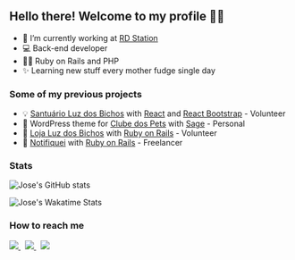 ## Hello there! Welcome to my profile 👋😁
- 🚀 I’m currently working at [RD Station](http://rdstation.com/)
- 💻 Back-end developer
- 👨‍💻 Ruby on Rails and PHP
- ✨ Learning new stuff every mother fudge single day

### Some of my previous projects

- 💡 [Santuário Luz dos Bichos](https://luzdosbichos.com.br/) with [React](https://react.dev) and [React Bootstrap](https://react-bootstrap.github.io/) - Volunteer
- 🐶 WordPress theme for [Clube dos Pets](https://clubedospets.com.br/) with [Sage](https://roots.io/sage/) - Personal
- 🏪 [Loja Luz dos Bichos](https://loja.luzdosbichos.com.br/) with [Ruby on Rails](https://rubyonrails.org/) - Volunteer
- 📣 [Notifiquei](https://app.notifiquei.com/) with [Ruby on Rails](https://rubyonrails.org/) - Freelancer

### Stats

![Jose's GitHub stats](https://github-readme-stats.vercel.app/api?username=joseantonnio&show_icons=true&theme=dracula&include_all_commits=true&count_private=true&layout=compact)

![Jose's Wakatime Stats](https://github-readme-stats.vercel.app/api/wakatime?username=joseantonnio&theme=dracula&layout=compact&langs_count=8&custom_title=Most%20Used%20Languages)

### How to reach me

<p align="left">
    <a href="https://www.twitter.com/junnykx" alt="Twitter">
        <img src="https://img.shields.io/badge/Twitter-%231DA1F2?style=flat-square&logo=twitter&logoColor=white"/>
    </a>
    &nbsp;
    <a href="https://www.linkedin.com/in/joseantonnio" alt="Linkedin">
        <img src="https://img.shields.io/badge/LinkedIn-%230e76a8?style=flat-square&logo=linkedin&logoColor=white" />
    </a>
    &nbsp;
    <a href="#" alt="Discord">
        <img src="https://img.shields.io/badge/Zé%234581-%237289DA?style=flat-square&logo=discord&logoColor=white" />
    </a>
</p>
